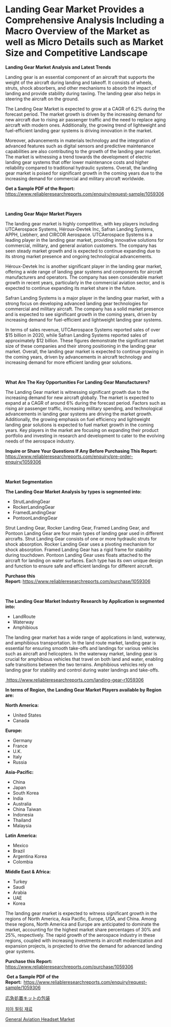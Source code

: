 <p><h1>Landing Gear Market Provides a Comprehensive Analysis Including a Macro Overview of the Market as well as Micro Details such as Market Size and Competitive Landscape</h1></p><p><strong>Landing Gear Market Analysis and Latest Trends</strong></p>
<p><p>Landing gear is an essential component of an aircraft that supports the weight of the aircraft during landing and takeoff. It consists of wheels, struts, shock absorbers, and other mechanisms to absorb the impact of landing and provide stability during taxiing. The landing gear also helps in steering the aircraft on the ground.</p><p>The Landing Gear Market is expected to grow at a CAGR of 6.2% during the forecast period. The market growth is driven by the increasing demand for new aircraft due to rising air passenger traffic and the need to replace aging aircraft with modern ones. Additionally, the growing trend of lightweight and fuel-efficient landing gear systems is driving innovation in the market.</p><p>Moreover, advancements in materials technology and the integration of advanced features such as digital sensors and predictive maintenance capabilities are also contributing to the growth of the landing gear market. The market is witnessing a trend towards the development of electric landing gear systems that offer lower maintenance costs and higher reliability compared to traditional hydraulic systems. Overall, the landing gear market is poised for significant growth in the coming years due to the increasing demand for commercial and military aircraft worldwide.</p></p>
<p><strong>Get a Sample PDF of the Report:&nbsp;</strong> <a href="https://www.reliableresearchreports.com/enquiry/request-sample/1059306">https://www.reliableresearchreports.com/enquiry/request-sample/1059306</a></p>
<p>&nbsp;</p>
<p><strong>Landing Gear Major Market Players</strong></p>
<p><p>The landing gear market is highly competitive, with key players including UTCAerospace Systems, Héroux-Devtek Inc, Safran Landing Systems, APPH, Liebherr, and CIRCOR Aerospace. UTCAerospace Systems is a leading player in the landing gear market, providing innovative solutions for commercial, military, and general aviation customers. The company has seen steady market growth and is expected to continue expanding due to its strong market presence and ongoing technological advancements.</p><p>Héroux-Devtek Inc is another significant player in the landing gear market, offering a wide range of landing gear systems and components for aircraft manufacturers and operators. The company has seen considerable market growth in recent years, particularly in the commercial aviation sector, and is expected to continue expanding its market share in the future.</p><p>Safran Landing Systems is a major player in the landing gear market, with a strong focus on developing advanced landing gear technologies for commercial and military aircraft. The company has a solid market presence and is expected to see significant growth in the coming years, driven by increasing demand for fuel-efficient and lightweight landing gear systems.</p><p>In terms of sales revenue, UTCAerospace Systems reported sales of over $15 billion in 2020, while Safran Landing Systems reported sales of approximately $12 billion. These figures demonstrate the significant market size of these companies and their strong positioning in the landing gear market. Overall, the landing gear market is expected to continue growing in the coming years, driven by advancements in aircraft technology and increasing demand for more efficient landing gear solutions.</p></p>
<p>&nbsp;</p>
<p><strong>What Are The Key Opportunities For Landing Gear Manufacturers?</strong></p>
<p><p>The Landing Gear market is witnessing significant growth due to the increasing demand for new aircraft globally. The market is expected to expand at a CAGR of around 6% during the forecast period. Factors such as rising air passenger traffic, increasing military spending, and technological advancements in landing gear systems are driving the market growth. Additionally, the growing emphasis on fuel efficiency and lightweight landing gear solutions is expected to fuel market growth in the coming years. Key players in the market are focusing on expanding their product portfolio and investing in research and development to cater to the evolving needs of the aerospace industry.</p></p>
<p><strong>Inquire or Share Your Questions If Any Before Purchasing This Report:</strong> <a href="https://www.reliableresearchreports.com/enquiry/pre-order-enquiry/1059306">https://www.reliableresearchreports.com/enquiry/pre-order-enquiry/1059306</a></p>
<p>&nbsp;</p>
<p><strong>Market Segmentation</strong></p>
<p><strong>The Landing Gear Market Analysis by types is segmented into:</strong></p>
<p><ul><li>StrutLandingGear</li><li>RockerLandingGear</li><li>FramedLandingGear</li><li>PontoonLandingGear</li></ul></p>
<p><p>Strut Landing Gear, Rocker Landing Gear, Framed Landing Gear, and Pontoon Landing Gear are four main types of landing gear used in different aircrafts. Strut Landing Gear consists of one or more hydraulic struts for shock absorption. Rocker Landing Gear uses a pivoting mechanism for shock absorption. Framed Landing Gear has a rigid frame for stability during touchdown. Pontoon Landing Gear uses floats attached to the aircraft for landing on water surfaces. Each type has its own unique design and function to ensure safe and efficient landings for different aircraft.</p></p>
<p><strong>Purchase this Report:&nbsp;</strong><a href="https://www.reliableresearchreports.com/purchase/1059306">https://www.reliableresearchreports.com/purchase/1059306</a></p>
<p>&nbsp;</p>
<p><strong>The Landing Gear Market Industry Research by Application is segmented into:</strong></p>
<p><ul><li>LandRoute</li><li>Waterway</li><li>Amphibious</li></ul></p>
<p><p>The landing gear market has a wide range of applications in land, waterway, and amphibious transportation. In the land route market, landing gear is essential for ensuring smooth take-offs and landings for various vehicles such as aircraft and helicopters. In the waterway market, landing gear is crucial for amphibious vehicles that travel on both land and water, enabling safe transitions between the two terrains. Amphibious vehicles rely on landing gear for stability and control during water landings and take-offs.</p></p>
<p><a href="https://www.reliableresearchreports.com/landing-gear-r1059306">&nbsp;https://www.reliableresearchreports.com/landing-gear-r1059306</a></p>
<p><strong>In terms of Region, the Landing Gear Market Players available by Region are:</strong></p>
<p>
    <p> <strong> North America: </strong>
        <ul>
            <li>United States</li>
            <li>Canada</li>
        </ul>
        </p> 
    <p> <strong> Europe: </strong>
        <ul>
            <li>Germany</li>
            <li>France</li>
            <li>U.K.</li>
            <li>Italy</li>
            <li>Russia</li>
        </ul>
        </p> 
    <p> <strong> Asia-Pacific: </strong>
        <ul>
            <li>China</li>
            <li>Japan</li>
            <li>South Korea</li>
            <li>India</li>
            <li>Australia</li>
            <li>China Taiwan</li>
            <li>Indonesia</li>
            <li>Thailand</li>
            <li>Malaysia</li>
        </ul>
        </p> 
    <p> <strong> Latin America: </strong>
        <ul>
            <li>Mexico</li>
            <li>Brazil</li>
            <li>Argentina Korea</li>
            <li>Colombia</li>
        </ul>
        </p> 
    <p> <strong> Middle East & Africa: </strong>
        <ul>
            <li>Turkey</li>
            <li>Saudi</li>
            <li>Arabia</li>
            <li>UAE</li>
            <li>Korea</li>
        </ul>
    </p>
    </p>
<p><p>The landing gear market is expected to witness significant growth in the regions of North America, Asia Pacific, Europe, USA, and China. Among these regions, North America and Europe are anticipated to dominate the market, accounting for the highest market share percentages of 30% and 25%, respectively. The rapid growth of the aerospace industry in these regions, coupled with increasing investments in aircraft modernization and expansion projects, is projected to drive the demand for advanced landing gear systems.</p></p>
<p><strong>Purchase this Report: </strong><a href="https://www.reliableresearchreports.com/purchase/1059306">https://www.reliableresearchreports.com/purchase/1059306</a></p>
<p>&nbsp;<strong>Get a Sample PDF of the Report:&nbsp;&nbsp;</strong><a href="https://www.reliableresearchreports.com/enquiry/request-sample/1059306">https://www.reliableresearchreports.com/enquiry/request-sample/1059306</a></p>
<p><strong></strong></p>
<p><p><a href="https://github.com/cbigkbh02719/Market-Research-Report-List-1/blob/main/149972226465.md">応急処置キットの包装</a></p><p><a href="https://github.com/xvz497517413/Market-Research-Report-List-1/blob/main/654304124553.md">치아 필링 재료</a></p><p><a href="https://mire-aunt-385.notion.site/General-Aviation-Headset-Market-Insight-Market-Trends-Growth-Forecasted-from-2024-TO-2031-b964b10d37794b1fb07c8b5f114e4069">General Aviation Headset Market</a></p></p>